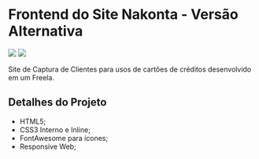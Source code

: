 # Frontend do Site Nakonta - Versão Alternativa

![](https://img.shields.io/badge/HTML5-E34F26?style=for-the-badge&logo=html5&logoColor=white)
![](https://img.shields.io/badge/CSS3-1572B6?style=for-the-badge&logo=css3&logoColor=white)


Site de Captura de Clientes para usos de cartões de créditos desenvolvido em um Freela.

## Detalhes do Projeto
* HTML5;
* CSS3 Interno e Inline;
* FontAwesome para ícones;
* Responsive Web;
